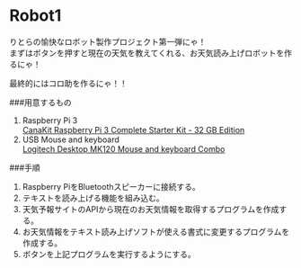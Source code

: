 # Robot1
りとらの愉快なロボット製作プロジェクト第一弾にゃ！  
まずはボタンを押すと現在の天気を教えてくれる、お天気読み上げロボットを作るにゃ！  

最終的にはコロ助を作るにゃ！！  

###用意するもの
1. Raspberry Pi 3  
	[CanaKit Raspberry Pi 3 Complete Starter Kit - 32 GB Edition](https://smile.amazon.com/gp/product/B01C6Q2GSY/ref=oh_aui_detailpage_o01_s00?ie=UTF8&psc=1 "Link to amazon.com")  
1. USB Mouse and keyboard  
	[Logitech Desktop MK120 Mouse and keyboard Combo](https://smile.amazon.com/gp/product/B003NREDC8/ref=oh_aui_detailpage_o00_s00?ie=UTF8&psc=1 "Link to amazon.com")  

###手順
1. Raspberry PiをBluetoothスピーカーに接続する。  
2. テキストを読み上げる機能を組み込む。  
3. 天気予報サイトのAPIから現在のお天気情報を取得するプログラムを作成する。  
4. お天気情報をテキスト読み上げソフトが使える書式に変更するプログラムを作成する。  
5. ボタンを上記プログラムを実行するようにする。  
